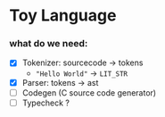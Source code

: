 # Toy Language

### what do we need:

- [x] Tokenizer: sourcecode -> tokens
    - `"Hello World"` -> `LIT_STR`
- [x] Parser: tokens -> ast
- [ ] Codegen (C source code generator)
- [ ] Typecheck ?
